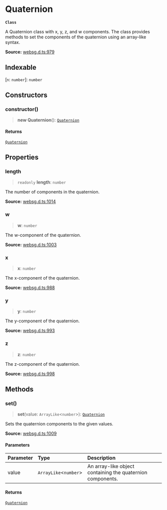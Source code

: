 # Quaternion

**`Class`**

A Quaternion class with x, y, z, and w components. The class provides methods to set the components of the quaternion using an array-like syntax.

**Source:** [websg.d.ts:979](https://github.com/thirdroom/thirdroom/blob/4c397b03/packages/websg-types/types/websg.d.ts#L979)

## Indexable

\[`n`: `number`\]: `number`

## Constructors

### constructor()

> **new Quaternion**(): [`Quaternion`](class.Quaternion.md)

#### Returns

[`Quaternion`](class.Quaternion.md)

## Properties

### length

> `readonly` **length**: `number`

The number of components in the quaternion.

**Source:** [websg.d.ts:1014](https://github.com/thirdroom/thirdroom/blob/4c397b03/packages/websg-types/types/websg.d.ts#L1014)

### w

> **w**: `number`

The w-component of the quaternion.

**Source:** [websg.d.ts:1003](https://github.com/thirdroom/thirdroom/blob/4c397b03/packages/websg-types/types/websg.d.ts#L1003)

### x

> **x**: `number`

The x-component of the quaternion.

**Source:** [websg.d.ts:988](https://github.com/thirdroom/thirdroom/blob/4c397b03/packages/websg-types/types/websg.d.ts#L988)

### y

> **y**: `number`

The y-component of the quaternion.

**Source:** [websg.d.ts:993](https://github.com/thirdroom/thirdroom/blob/4c397b03/packages/websg-types/types/websg.d.ts#L993)

### z

> **z**: `number`

The z-component of the quaternion.

**Source:** [websg.d.ts:998](https://github.com/thirdroom/thirdroom/blob/4c397b03/packages/websg-types/types/websg.d.ts#L998)

## Methods

### set()

> **set**(value: `ArrayLike`\<`number`\>): [`Quaternion`](class.Quaternion.md)

Sets the quaternion components to the given values.

**Source:** [websg.d.ts:1009](https://github.com/thirdroom/thirdroom/blob/4c397b03/packages/websg-types/types/websg.d.ts#L1009)

#### Parameters

| Parameter | Type                    | Description                                                |
| :-------- | :---------------------- | :--------------------------------------------------------- |
| value     | `ArrayLike`\<`number`\> | An array-like object containing the quaternion components. |

#### Returns

[`Quaternion`](class.Quaternion.md)

